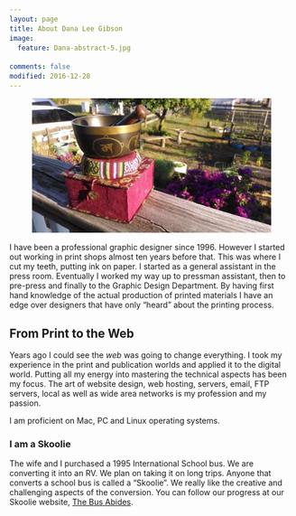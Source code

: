 ```yaml
---
layout: page
title: About Dana Lee Gibson
image:
  feature: Dana-abstract-5.jpg
  
comments: false
modified: 2016-12-28
---
```

<figure><img src="/assets/images/about-Dana.jpg" /></figure>

<p>I have been a professional graphic designer since 1996. However I started out working in print shops almost ten years before that. This was where I cut my teeth, putting ink on paper. I started as a general assistant in the press room. Eventually I worked my way up to pressman assistant, then to pre-press and finally to the Graphic Design Department. By having first hand knowledge of the actual production of printed materials I have an edge over designers that have only “heard” about the printing process.</p>

<h2>From Print to the Web</h2>
<p>Years ago I could see the <em>web</em> was going to change everything. I took my experience in the print and publication worlds and applied it to the digital world. Putting all my energy into mastering the technical aspects has been my focus. The art of website design, web hosting, servers, email, FTP servers, local as well as wide area networks is my profession and my passion.</p>

<p>I am proficient on Mac, PC and Linux operating systems.</p>

<h3>I am a Skoolie</h3>
<p>The wife and I purchased a 1995 International School bus. We are converting it into an RV. We plan on taking it on long trips. Anyone that converts a school bus is called a “Skoolie”. We really like the creative and challenging aspects of the conversion. You can follow our progress at our Skoolie website, <a href="http://thebusabides.com">The Bus Abides</a>.</p>

